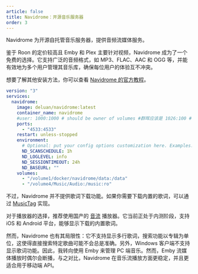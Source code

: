 ```yaml
---
article: false
title: Navidrome：开源音乐服务器
order: 3
---
```


Navidrome 为开源自托管音乐服务器，提供音频流媒体服务。

鉴于 Roon 的定价较高且 Emby 和 Plex 主要针对视频，Navidrome 成为了一个免费的选择。它支持广泛的音频格式，如 MP3、FLAC、AAC 和 OGG 等，并能有效地为多个用户管理其音乐库，确保每位用户的体验互不冲突。

想要了解其他安装方法，你可以查看 [Navidrome 的官方教程](https://www.navidrome.org/docs/installation/docker/)。

```yml
version: "3"
services:
  navidrome:
    image: deluan/navidrome:latest
    container_name: navidrome
    #user: 1000:1000 # should be owner of volumes #群晖应该是 1026:100 # 使用 `id 用户名` 可以查看代码
    ports:
      - "4533:4533"
    restart: unless-stopped
    environment:
      # Optional: put your config options customization here. Examples:
      ND_SCANSCHEDULE: 1h
      ND_LOGLEVEL: info
      ND_SESSIONTIMEOUT: 24h
      ND_BASEURL: ""
    volumes:
      - "/volume1/docker/navidrome/data:/data"
      - "/volume4/Music/Audio:/music:ro"
```

不过，Navidrome 并不提供歌词下载功能。如果你需要下载内置的歌词，可以通过 [MusicTag](https://www.cnblogs.com/vinlxc/p/11347744.html) 实现。

对于播放器的选择，推荐使用国产的 [音流](https://aqzscn.cn/archives/stream-music-versions) 播放器。它当前正处于内测阶段，支持 iOS 和 Android 平台，能够显示下载的内置歌词。

然而，Navidrome 也有其局限性：它不支持显示多行歌词，搜索功能以专辑为单位，这使得直接搜索特定歌曲可能不会总是准确。另外，Windows 客户端不支持显示歌词功能。因此，我转向使用 Emby 来管理 PC 端音乐。然而，Emby 流媒体播放时偶尔会断播，与之对比，Navidrome 在音乐流播放方面更稳定，并且更适合用于移动端 API。
